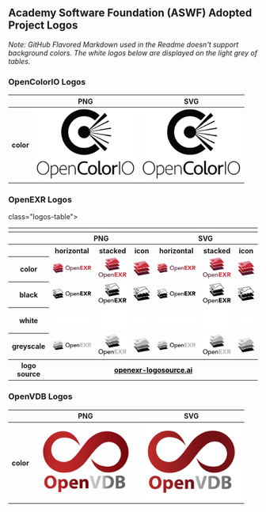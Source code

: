 

## Academy Software Foundation (ASWF) Adopted Project Logos

*Note: GitHub Flavored Markdown used in the Readme doesn't support background colors. The white logos below are displayed on the light grey of tables.*

### OpenColorIO Logos
<table class="logos-table">
	<thead>
		<tr>
			<th></th>
			<th>PNG</th>
			<th>SVG</th>
		</tr>
	</thead>
	<tbody>
		<tr>
			<th>color</th>
			<td><a href="../projects/opencolorio/opencolorio-color.png" download><img src="../projects/opencolorio/opencolorio-color.png" width="200"></a></td>
			<td><a href="../projects/opencolorio/opencolorio-color.svg" download><img src="../projects/opencolorio/opencolorio-color.svg" width="200"></a></td>
		</tr>
	</tbody>
</table>

### OpenEXR Logos

<table> class="logos-table">
	<thead>
		<tr>
			<th colspan="7"></th>
		</tr>	
		<tr>
			<th></th>
			<th colspan="3">PNG</th>
			<th colspan="3">SVG</th>
		</tr>
	</thead>	
    <tbody>
		<tr>
			<th></th>
			<th>horizontal</th>
			<th>stacked</th>
			<th>icon</th>
			<th>horizontal</th>
			<th>stacked</th>
			<th>icon</th>
		</tr>
		<tr>
			<th>color</th>
			<td><a href="../projects/openexr/png/color/openexr-horizontal-color.png" download><img src="../projects/openexr/png/color/openexr-horizontal-color.png" width="200"></a></td>
			<td><a href="../projects/openexr/png/color/openexr-stacked-color.png" download><img src="../projects/openexr/png/color/openexr-stacked-color.png" width="95"></a></td>
			<td><a href="../projects/openexr/png/color/openexr-icon-color.png" download><img src="../projects/openexr/png/color/openexr-icon-color.png" width="75"></a></td>
			<td><a href="../projects/openexr/svg/color/openexr-horzontal-color.svg" download><img src="../projects/openexr/svg/color/openexr-horizontal-color.svg" width="200"></a></td>
			<td><a href="../projects/openexr/svg/color/openexr-stacked-color.svg" download><img src="../projects/openexr/svg/color/openexr-stacked-color.svg" width="95"></a></td>
			<td><a href="../projects/openexr/svg/color/openexr-icon-color.svg" download><img src="../projects/openexr/svg/color/openexr-icon-color.svg" width="75"></a></td>
		</tr>
		<tr>
			<th>black</th>
			<td><a href="../projects/openexr/png/black/openexr-horizontal-black.png" download><img src="../projects/openexr/png/black/openexr-horizontal-black.png" width="200"></a></td>
			<td><a href="../projects/openexr/png/black/openexr-stacked-black.png" download><img src="../projects/openexr/png/black/openexr-stacked-black.png" width="95"></a></td>
			<td><a href="../projects/openexr/png/black/openexr-icon-black.png" download><img src="../projects/openexr/png/black/openexr-icon-black.png" width="75"></a></td>
			<td><a href="../projects/openexr/svg/black/openexr-horizontal-black.svg" download><img src="../projects/openexr/svg/black/openexr-horizontal-black.svg" width="200"></a></td>
			<td><a href="../projects/openexr/svg/black/openexr-stacked-black.svg" download><img src="../projects/openexr/svg/black/openexr-stacked-black.svg" width="95"></a></td>
			<td><a href="../projects/openexr/svg/black/openexr-icon-black.svg" download><img src="../projects/openexr/svg/black/openexr-icon-black.svg" width="75"></a></td>
		</tr>
		<tr>
			<th>white</th>
			<td><a href="../projects/openexr/png/white/openexr-horizontal-white.png" download><img src="../projects/openexr/png/white/openexr-horizontal-white.png" width="200"></a></td>
			<td><a href="../projects/openexr/png/white/openexr-stacked-white.png" download><img src="../projects/openexr/png/white/openexr-stacked-white.png" width="95"></a></td>
			<td><a href="../projects/openexr/png/white/openexr-icon-white.png" download><img src="../projects/openexr/png/white/openexr-icon-white.png" width="75"></a></td>
			<td><a href="../projects/openexr/svg/white/openexr-horizontal-white.svg" download><img src="../projects/openexr/svg/white/openexr-horizontal-white.svg" width="200"></a></td>
			<td><a href="../projects/openexr/svg/white/openexr-stacked-white.svg" download><img src="../projects/openexr/svg/white/openexr-stacked-white.svg" width="95"></a></td>
			<td><a href="../projects/openexr/svg/white/openexr-icon-white.svg" download><img src="../projects/openexr/svg/white/openexr-icon-white.svg" width="75"></a></td>
		</tr>
		<tr>
			<th>greyscale</th>
			<td><a href="../projects/openexr/png/greyscale/openexr-horizontal-greyscale.png" download><img src="../projects/openexr/png/greyscale/openexr-horizontal-greyscale.png" width="200"></a></td>
			<td><a href="../projects/openexr/png/greyscale/openexr-stacked-greyscale.png" download><img src="../projects/openexr/png/greyscale/openexr-stacked-greyscale.png" width="95"></a></td>
			<td><a href="../projects/openexr/png/greyscale/openexr-icon-greyscale.png" download><img src="../projects/openexr/png/greyscale/openexr-icon-greyscale.png" width="75"></a></td>
			<td><a href="../projects/openexr/svg/greyscale/openexr-horizontal-greyscale.svg" download><img src="../projects/openexr/svg/greyscale/openexr-horizontal-greyscale.svg" width="200"></a></td>
			<td><a href="../projects/openexr/svg/greyscale/openexr-stacked-greyscale.svg" download><img src="../projects/openexr/svg/greyscale/openexr-stacked-greyscale.svg" width="95"></a></td>
			<td><a href="../projects/openexr/svg/greyscale/openexr-icon-greyscale.svg" download><img src="../projects/openexr/svg/greyscale/openexr-icon-greyscale.svg" width="75"></a></td>
		</tr>
		<tr>
			<th>logo source</th>
			<th colspan="6"><a href="/projects/openexr/openexr-logosource.ai" style="color:black">openexr-logosource.ai</a></th>
    	</tr>
	</tbody>	
</table>

### OpenVDB Logos

<table class="logos-table">
	<thead>
		<tr>
			<th></th>
			<th>PNG</th>
			<th>SVG</th>
		</tr>
	</thead>
	<tbody>
		<tr>
			<th>color</th>
			<td><a href="../projects/openvdb/openvdb-color.png" download><img src="../projects/openvdb/openvdb-color.png" width="200"></a><i class="far fa-clock"></i></td>
			<td><a href="../projects/openvdb/openvdb-color.svg" download><img src="../projects/openvdb/openvdb-color.svg" width="200"></a></td>
		</tr>
    <!-- <tr>
        <th>black</th>
        <td><img src="/projects/openvdb/openvdb-black.png" width="200"></td>
        <td><img src="/projects/openvdb/openvdb-black.svg" width="200"></td>
    </tr>
    <tr>
        <th>white</th>
        <td><img src="/projects/openvdb/openvdb-white.png" width="200"></td>
        <td><img src="/projects/openvdb/openvdb-white.svg" width="200"></td>
    </tr> -->
	</tbody>
</table>
